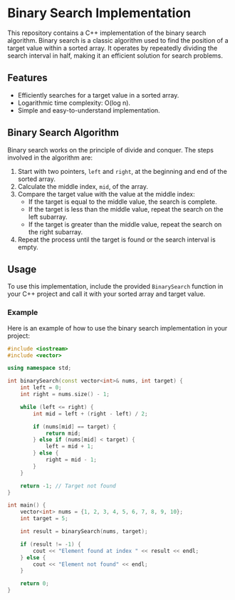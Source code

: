 # Binary Search Implementation

This repository contains a C++ implementation of the binary search algorithm. Binary search is a classic algorithm used to find the position of a target value within a sorted array. It operates by repeatedly dividing the search interval in half, making it an efficient solution for search problems.

## Features

- Efficiently searches for a target value in a sorted array.
- Logarithmic time complexity: O(log n).
- Simple and easy-to-understand implementation.

## Binary Search Algorithm

Binary search works on the principle of divide and conquer. The steps involved in the algorithm are:

1. Start with two pointers, `left` and `right`, at the beginning and end of the sorted array.
2. Calculate the middle index, `mid`, of the array.
3. Compare the target value with the value at the middle index:
   - If the target is equal to the middle value, the search is complete.
   - If the target is less than the middle value, repeat the search on the left subarray.
   - If the target is greater than the middle value, repeat the search on the right subarray.
4. Repeat the process until the target is found or the search interval is empty.

## Usage

To use this implementation, include the provided `BinarySearch` function in your C++ project and call it with your sorted array and target value.

### Example

Here is an example of how to use the binary search implementation in your project:

```cpp
#include <iostream>
#include <vector>

using namespace std;

int binarySearch(const vector<int>& nums, int target) {
    int left = 0;
    int right = nums.size() - 1;

    while (left <= right) {
        int mid = left + (right - left) / 2;

        if (nums[mid] == target) {
            return mid;
        } else if (nums[mid] < target) {
            left = mid + 1;
        } else {
            right = mid - 1;
        }
    }

    return -1; // Target not found
}

int main() {
    vector<int> nums = {1, 2, 3, 4, 5, 6, 7, 8, 9, 10};
    int target = 5;

    int result = binarySearch(nums, target);

    if (result != -1) {
        cout << "Element found at index " << result << endl;
    } else {
        cout << "Element not found" << endl;
    }

    return 0;
}
